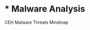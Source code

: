 # \* Malware Analysis

CEH Malware Threats Mindmap

<figure><img src="../../../.gitbook/assets/Malware-Threats.png" alt=""><figcaption></figcaption></figure>
